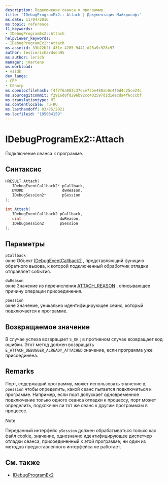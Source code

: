 ```yaml
---
description: Подключение сеанса к программе.
title: 'IDebugProgramEx2:: Attach | Документация Майкрософт'
ms.date: 11/04/2016
ms.topic: reference
f1_keywords:
- IDebugProgramEx2::Attach
helpviewer_keywords:
- IDebugProgramEx2::Attach
ms.assetid: 33b22b2f-431e-4205-9441-d28a9c928c97
author: leslierichardson95
ms.author: lerich
manager: jmartens
ms.workload:
- vssdk
dev_langs:
- CPP
- CSharp
ms.openlocfilehash: f4f7f6a083c37ece73be488ab0c4f6d4c25ce24c
ms.sourcegitcommit: f2916d8fd296b92cc402597d1d1eecda4f6cccbf
ms.translationtype: MT
ms.contentlocale: ru-RU
ms.lasthandoff: 03/25/2021
ms.locfileid: "105084159"
---
```

# <a name="idebugprogramex2attach"></a>IDebugProgramEx2::Attach
Подключение сеанса к программе.

## <a name="syntax"></a>Синтаксис

```cpp
HRESULT Attach( 
   IDebugEventCallback2* pCallback,
   DWORD                 dwReason,
   IDebugSession2*       pSession
);
```

```csharp
int Attach( 
   IDebugEventCallback2 pCallback,
   uint                 dwReason,
   IDebugSession2       pSession
);
```

## <a name="parameters"></a>Параметры
`pCallback`\
окне Объект [IDebugEventCallback2](../../../extensibility/debugger/reference/idebugeventcallback2.md) , представляющий функцию обратного вызова, к которой подключенный обработчик отладки отправляет события.

`dwReason`\
окне Значение из перечисления [ATTACH_REASON](../../../extensibility/debugger/reference/attach-reason.md) , описывающее причину операции присоединения.

`pSession`\
окне Значение, уникально идентифицирующее сеанс, который подключается к программе.

## <a name="return-value"></a>Возвращаемое значение
 В случае успеха возвращает `S_OK` ; в противном случае возвращает код ошибки. Этот метод должен возвращать `E_ATTACH_DEBUGGER_ALREADY_ATTACHED` значение, если программа уже присоединена.

## <a name="remarks"></a>Remarks
 Порт, содержащий программу, может использовать значение в, `pSession` чтобы определить, какой сеанс пытается подключиться к программе. Например, если порт допускает одновременное подключение только одного сеанса отладки к процессу, порт может определить, подключен ли тот же сеанс к другим программам в процессе.

> [!NOTE]
> Переданный интерфейс `pSession` должен обрабатываться только как файл cookie, значение, однозначно идентифицирующее диспетчер отладки сеанса, присоединенный к этой программе; ни один из методов предоставленного интерфейса не работает.

## <a name="see-also"></a>См. также
- [IDebugProgramEx2](../../../extensibility/debugger/reference/idebugprogramex2.md)
